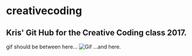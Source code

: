 # creativecoding
## Kris' Git Hub for the Creative Coding class 2017.

gif should be between here...
![Gif](/images/gif.gif)
...and here.